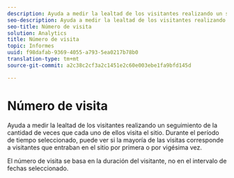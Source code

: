 ```yaml
---
description: Ayuda a medir la lealtad de los visitantes realizando un seguimiento de la cantidad de veces que cada uno de ellos visita el sitio. Durante el período de tiempo seleccionado, puede ver si la mayoría de las visitas corresponde a visitantes que entraban en el sitio por primera o por vigésima vez.
seo-description: Ayuda a medir la lealtad de los visitantes realizando un seguimiento de la cantidad de veces que cada uno de ellos visita el sitio. Durante el período de tiempo seleccionado, puede ver si la mayoría de las visitas corresponde a visitantes que entraban en el sitio por primera o por vigésima vez.
seo-title: Número de visita
solution: Analytics
title: Número de visita
topic: Informes
uuid: f98dafab-9369-4055-a793-5ea0217b78b0
translation-type: tm+mt
source-git-commit: a2c38c2cf3a2c1451e2c60e003ebe1fa9bfd145d

---
```



# Número de visita

Ayuda a medir la lealtad de los visitantes realizando un seguimiento de la cantidad de veces que cada uno de ellos visita el sitio. Durante el período de tiempo seleccionado, puede ver si la mayoría de las visitas corresponde a visitantes que entraban en el sitio por primera o por vigésima vez.

El número de visita se basa en la duración del visitante, no en el intervalo de fechas seleccionado.
